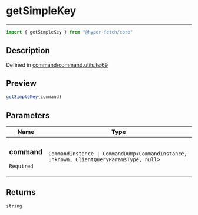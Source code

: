 

# getSimpleKey

<div class="api-docs__separator" data-reactroot="">

---

</div><div class="api-docs__import" data-reactroot="">

```ts
import { getSimpleKey } from "@hyper-fetch/core"
```

</div><div class="api-docs__section">

## Description

</div><div class="api-docs__description"><span class="api-docs__do-not-parse">



</span></div><p class="api-docs__definition">

Defined in [command/command.utils.ts:69](https://github.com/BetterTyped/hyper-fetch/blob/c746dc1f/packages/core/src/command/command.utils.ts#L69)

</p><div class="api-docs__section">

## Preview

</div><div class="api-docs__preview fn">

```ts
getSimpleKey(command)
```

</div><div class="api-docs__section">

## Parameters

</div><div class="api-docs__parameters"><table><thead><tr><th>Name</th><th>Type</th></tr></thead><tbody><tr param-data="command"><td class="api-docs__param-name required">

### command 

`Required`

</td><td class="api-docs__param-type">

`CommandInstance | CommandDump<CommandInstance, unknown, ClientQueryParamsType, null>`

</td></tr></tbody></table></div><div class="api-docs__section">

## Returns

</div><div class="api-docs__returns">

```ts
string
```

</div>